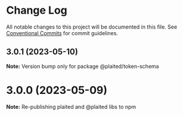 # Change Log

All notable changes to this project will be documented in this file. See
[Conventional Commits](https://conventionalcommits.org) for commit guidelines.

## 3.0.1 (2023-05-10)

**Note:** Version bump only for package @plaited/token-schema

# 3.0.0 (2023-05-09)

**Note:** Re-publishing plaited and @plaited libs to npm
